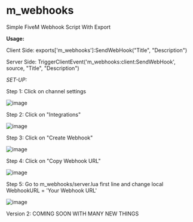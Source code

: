 # m_webhooks
Simple FiveM Webhook Script With Export

**Usage:**

Client Side: exports['m_webhooks']:SendWebHook("Title", "Description")

Server Side: TriggerClientEvent('m_webhooks:client:SendWebHook', source, "Title", "Description")



**SET-UP*:*

Step 1: Click on channel settings

![image](https://user-images.githubusercontent.com/30401731/163452832-3165bfc8-95d1-457e-a514-44e295cbd4bb.png)

Step 2: Click on "Integrations"

![image](https://user-images.githubusercontent.com/30401731/163453097-40a00d8c-6f6d-4346-9d46-b9d94372fa9f.png)

Step 3: Click on "Create Webhook"

![image](https://user-images.githubusercontent.com/30401731/163455472-b9bfa513-613d-4646-8a31-8891c0ed4945.png)

Step 4: Click on "Copy Webhook URL"

![image](https://user-images.githubusercontent.com/30401731/163455595-4d69450c-7c8c-4712-9ea5-c0018ccbe3e5.png)

Step 5: Go to m_webhooks/server.lua first line and change local WebhookURL = 'Your Webhook URL'

![image](https://user-images.githubusercontent.com/30401731/163455792-27364b88-40c4-4ec2-b703-21349b78b605.png)

Version 2: COMING SOON WITH MANY NEW THINGS

